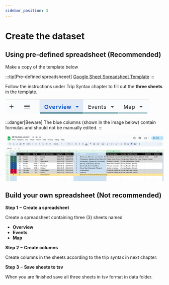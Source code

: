 ```yaml
---
sidebar_position: 3
---
```


# Create the dataset

## Using pre-defined spreadsheet (Recommended)

Make a copy of the template below

:::tip[Pre-defined spreadsheeet]
[Google Sheet Spreadsheet Template](https://docs.google.com/spreadsheets/d/1I6WCPk-IyaqQA9brLZWTthpenYgaesTJGGYc8tliDPs/edit)
:::

Follow the instructions under Trip Syntax chapter to fill out the **three sheets** in the template.

![img](iib-google-sheets-tabs.png)

:::danger[Beware]
The blue columns (shown in the image below) contain formulas and should not be manually edited.
:::

![img](iib-google-sheets-overview.png)



## Build your own spreadsheet (Not recommended)

**Step 1 − Create a spreadsheet**

Create a spreadsheet containing three (3) sheets named
- **Overview**
- **Events**
- **Map**

**Step 2 − Create columns**

Create columns in the sheets according to the trip syntax in next chapter.

**Step 3 − Save sheets to tsv**

When you are finished save all three sheets in tsv format in data folder.
